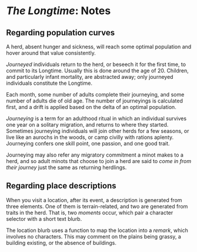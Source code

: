 # *The Longtime*: Notes

## Regarding population curves

A herd, absent hunger and sickness, will reach some optimal population and hover around that value consistently.

*Journeyed* individuals return to the herd, or beseech it for the first time, to commit to its Longtime. Usually this is done around the age of 20. Children, and particularly infant mortality, are abstracted away; only journeyed individuals constitute the Longtime.

Each month, some number of adults complete their journeying, and some number of adults die of old age. The number of journeyings is calculated first, and a drift is applied based on the delta of an optimal population.

*Journeying* is a term for an adulthood ritual in which an individual survives one year on a solitary migration, and returns to where they started. Sometimes journeying individuals will join other herds for a few seasons, or live like an aurochs in the woods, or camp civilly with rations aplenty. Journeying confers one skill point, one passion, and one good trait.

Journeying may also refer any migratory commitment a minot makes to a herd, and so adult minots that choose to join a herd are said to *come in from their journey* just the same as returning herdlings.

## Regarding place descriptions

When you visit a location, after its event, a description is generated from three elements. One of them is terrain-related, and two are generated from traits in the herd. That is, two *moments* occur, which pair a character selector with a short text blurb.

The location blurb uses a function to map the location into a *remark*, which involves no characters. This may comment on the plains being grassy, a building existing, or the absence of buildings.